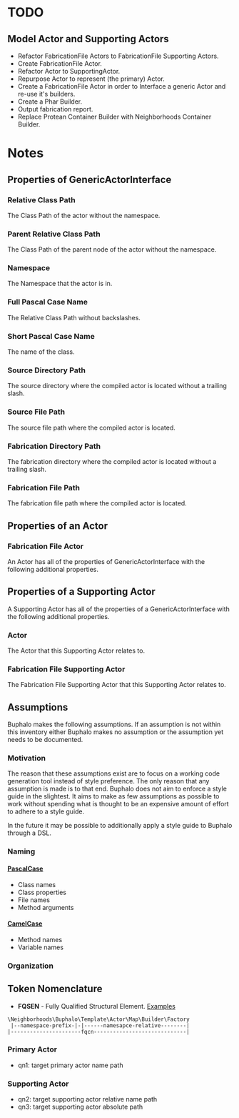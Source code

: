 # TODO
## Model Actor and Supporting Actors
* Refactor FabricationFile Actors to FabricationFile Supporting Actors.
* Create FabricationFile Actor.
* Refactor Actor to SupportingActor.
* Repurpose Actor to represent (the primary) Actor.
* Create a FabricationFile Actor in order to Interface a generic Actor and re-use it's builders.
* Create a Phar Builder.
* Output fabrication report.
* Replace Protean Container Builder with Neighborhoods Container Builder.

# Notes

## Properties of GenericActorInterface

### Relative Class Path
The Class Path of the actor without the namespace.

### Parent Relative Class Path
The Class Path of the parent node of the actor without the namespace.

### Namespace
The Namespace that the actor is in.

### Full Pascal Case Name
The Relative Class Path without backslashes.

### Short Pascal Case Name
The name of the class.

### Source Directory Path
The source directory where the compiled actor is located without a trailing slash.

### Source File Path
The source file path where the compiled actor is located.

### Fabrication Directory Path
The fabrication directory where the compiled actor is located without a trailing slash.

### Fabrication File Path
The fabrication file path where the compiled actor is located.

## Properties of an Actor

### Fabrication File Actor
An Actor has all of the properties of GenericActorInterface with the following additional properties.

## Properties of a Supporting Actor
A Supporting Actor has all of the properties of a GenericActorInterface with the following additional properties.

### Actor
The Actor that this Supporting Actor relates to.

### Fabrication File Supporting Actor
The Fabrication File Supporting Actor that this Supporting Actor relates to.

## Assumptions
Buphalo makes the following assumptions. If an assumption is not within this inventory either Buphalo makes no assumption or the assumption yet needs to be documented.

### Motivation
The reason that these assumptions exist are to focus on a working code generation tool instead of style preference. The only reason that any assumption is made is to that end. Buphalo does not aim to enforce a style guide in the slightest. It aims to make as few assumptions as possible to work without spending what is thought to be an expensive amount of effort to adhere to a style guide.

In the future it may be possible to additionally apply a style guide to Buphalo through a DSL.

### Naming 
#### [PascalCase](https://chaseonsoftware.com/most-common-programming-case-types/#pascalcase)
* Class names
* Class properties
* File names
* Method arguments

#### [CamelCase](https://chaseonsoftware.com/most-common-programming-case-types/#camelcase)
* Method names
* Variable names

### Organization

## Token Nomenclature
* **FQSEN** - Fully Qualified Structural Element. [Examples](https://github.com/php-fig/fig-standards/blob/master/proposed/phpdoc-tags.md#examples-10)

```
\Neighborhoods\Buphalo\Template\Actor\Map\Builder\Factory
 |--namespace-prefix-|-|------namesapce-relative--------|
|----------------------fqcn-----------------------------|
```



### Primary Actor
* qn1: target primary actor name path

### Supporting Actor
* qn2: target supporting actor relative name path
* qn3: target supporting actor absolute path
